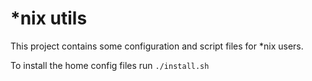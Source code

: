 # \*nix utils

This project contains some configuration and script files for \*nix users.

To install the home config files run `./install.sh`
